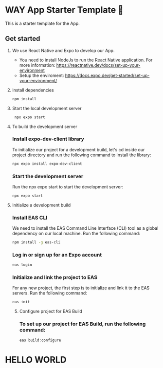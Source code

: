 # WAY App Starter Template 👋

This is a starter template for the App.

## Get started

1. We use React Native and Expo to develop our App.

   - You need to install NodeJs to run the React Native application. For more information: 
     https://reactnative.dev/docs/set-up-your-environment
   - Setup the enviroment: 
     https://docs.expo.dev/get-started/set-up-your-environment/

1. Install dependencies

   ```bash
   npm install
   ```

2. Start the local development server

   ```bash
    npx expo start
   ```
3. To build the development server
   
   ### Install expo-dev-client library
     
     To initialize our project for a development build, let's cd inside our project directory and run the following command to install the library:
     
   ```bash
   npx expo install expo-dev-client
   ```
   
   ### Start the development server
  
     Run the npx expo start to start the development server:

     ```bash
     npx expo start
     ```
4. Initialize a development build

   ### Install EAS CLI
   
   We need to install the EAS Command Line Interface (CLI) tool as a global dependency on our local machine. Run the following command:

   ```bash
   npm install -g eas-cli
   ```

   ### Log in or sign up for an Expo account

   ```bash
   eas login
   ```

   ### Initialize and link the project to EAS

   For any new project, the first step is to initialize and link it to the EAS servers. Run the following command:
   
   ```bash
   eas init
   ```

   5. Configure project for EAS Build
  
      ### To set up our project for EAS Build, run the following command:

      ```bash
      eas build:configure
      ```
      
# HELLO WORLD 
